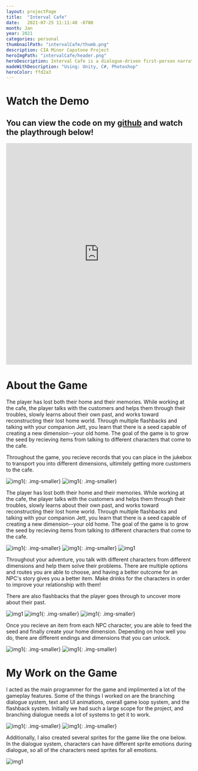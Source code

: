 ```yaml
---
layout: projectPage
title:  "Interval Cafe"
date:   2021-07-25 11:11:48 -0700
month: Jan
year: 2021
categories: personal
thumbnailPath: "intervalCafe/thumb.png"
description: CIA Minor Capstone Project
heroImgPath: "intervalCafe/header.png"
heroDescription: Interval Cafe is a dialogue-driven first-person narrative game with branching dialogues. The game takes place at Interval Cafe, a cafe where characters from different dimensions (and art styles) come to rest. The game is a CIA minor capstone project and was completed over the course of 2 quarters with a group of 4 students. Made by Fiona Soetrisno, Nick Baggett, Monica Andres, and Zixuan Han.
madeWithDescription: "Using: Unity, C#, Photoshop"
heroColor: ffd2a3
---
```

# Watch the Demo
## You can view the code on my [github][github-link] and watch the playthrough below!

<iframe width="100%" height="600" padding-top="10" src="https://www.youtube.com/embed/OkUqdmbPuTE" frameborder="0" allow="accelerometer; autoplay; encrypted-media; gyroscope; picture-in-picture" allowfullscreen></iframe>

# About the Game

The player has lost both their home and their memories. While working at the cafe, the player talks with the customers and helps them through their troubles, slowly learns about their own past, and works toward reconstructing their lost home world. Through multiple flashbacks and talking with your companion Jett, you learn that there is a seed capable of creating a new dimension--your old home. The goal of the game is to grow the seed by recieving items from talking to different characters that come to the cafe.

Throughout the game, you recieve records that you can place in the jukebox to transport you into different dimensions, ultimitely getting more customers to the cafe.


<!-- ![img1](../../../../assets/images/projects/intervalCafe/noir.png)
![img1](../../../../assets/images/projects/intervalCafe/coffee.png){: .img-smaller}-->

![img1](../../../../assets/images/projects/intervalCafe/changeDimension.gif){: .img-smaller}
![img1](../../../../assets/images/projects/intervalCafe/jettTalk.gif){: .img-smaller}


The player has lost both their home and their memories. While working at the cafe, the player talks with the customers and helps them through their troubles, slowly learns about their own past, and works toward reconstructing their lost home world. Through multiple flashbacks and talking with your companion Jett, you learn that there is a seed capable of creating a new dimension--your old home. The goal of the game is to grow the seed by recieving items from talking to different characters that come to the cafe.


![img1](../../../../assets/images/projects/intervalCafe/noah.gif){: .img-smaller}
![img1](../../../../assets/images/projects/intervalCafe/enila.gif){: .img-smaller}
![img1](../../../../assets/images/projects/intervalCafe/calderNoir.gif)


Throughout your adventure, you talk with different characters from different dimensions and help them solve their problems. There are multiple options and routes you are able to choose, and having a better outcome for an NPC's story gives you a better item. Make drinks for the characters in order to improve your relationship with them!

There are also flashbacks that the player goes through to uncover more about their past.

![img1](../../../../assets/images/projects/intervalCafe/2.PNG)
![img1](../../../../assets/images/projects/intervalCafe/makingCoffee.gif){: .img-smaller}
![img1](../../../../assets/images/projects/intervalCafe/flashback.gif){: .img-smaller}

Once you recieve an item from each NPC character, you are able to feed the seed and finally create your home dimension. Depending on how well you do, there are different endings and dimensions that you can unlock.

![img1](../../../../assets/images/projects/intervalCafe/givePlantGift.gif){: .img-smaller}
![img1](../../../../assets/images/projects/intervalCafe/finalDimension.gif){: .img-smaller}

# My Work on the Game
I acted as the main programmer for the game and implimented a lot of the gameplay features. Some of the things I worked on are the branching dialogue system, text and UI animations, overall game loop system, and the flashback system.
Initially we had such a large scope for the project, and branching dialogue needs a lot of systems to get it to work.

![img1](../../../../assets/images/projects/intervalCafe/unityDialogue.PNG){: .img-smaller}
![img1](../../../../assets/images/projects/intervalCafe/twineDialogue.PNG){: .img-smaller}

Additionally, I also created several sprites for the game like the one below. In the dialogue system, characters can have different sprite emotions during dialogue, so all of the characters need sprites for all emotions.

![img1](../../../../assets/images/projects/intervalCafe/enilaSprites.png)



[jekyll-docs]: https://jekyllrb.com/docs/home
[jekyll-gh]:   https://github.com/jekyll/jekyll
[jekyll-talk]: https://talk.jekyllrb.com/
[itch-link]: https://faliona6.itch.io/pit-stop
[github-link]: https://github.com/nbaggett/Interval-Cafe
[youtube-link]: https://youtu.be/OkUqdmbPuTE
